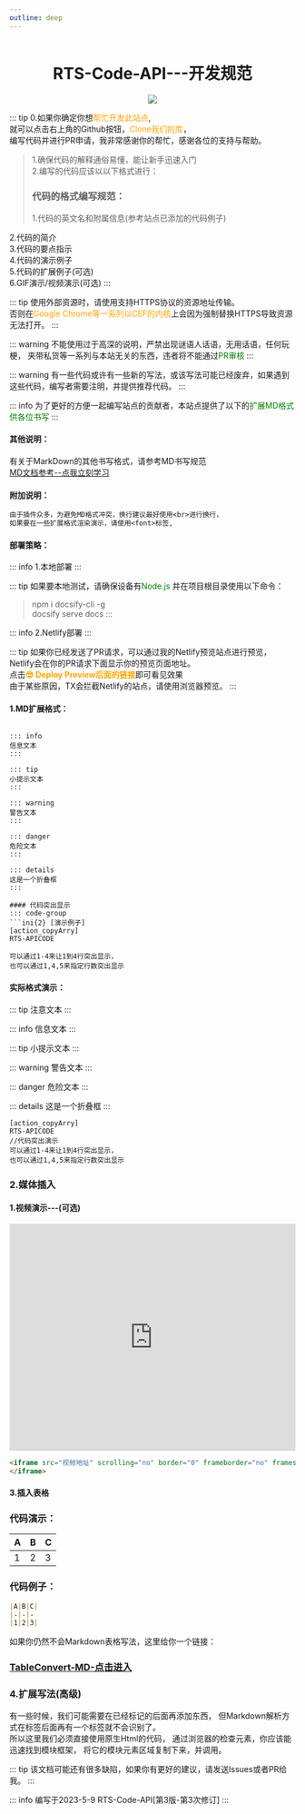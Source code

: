 ```yaml
---
outline: deep
---
```


<div style="display:flex;align-content: flex-start;flex-wrap: nowrap;flex-direction: row;justify-content: center;">
<h1>RTS-Code-API---开发规范</h1>
</div>
<div style="display:flex;align-content: flex-start;flex-wrap: nowrap;flex-direction: row;justify-content: center;">
 <img src="https://rust.coldmint.top/ftp/ling/cdnpng/logo.png">
 </div>

::: tip
0.如果你确定你想<font color=orange>帮忙开发此站点</font>,<br>
就可以点击右上角的Github按钮，<font color=orange>Clone我们的库</font>，<br>
编写代码并进行PR申请，我非常感谢你的帮忙，感谢各位的支持与帮助。<br>
> 1.确保代码的解释通俗易懂，能让新手迅速入门<br>2.编写的代码应该以以下格式进行：
> <h3>代码的格式编写规范：</h3>1.代码的英文名和附属信息(参考站点已添加的代码例子)<br>
2.代码的简介<br>
3.代码的要点指示<br>
4.代码的演示例子<br>
5.代码的扩展例子(可选)<br>
6.GIF演示/视频演示(可选)
:::

::: tip
使用外部资源时，请使用支持HTTPS协议的资源地址传输。<br>
否则在<font color=orange>Google Chrome等一系列以CEF的内核</font>上会因为强制替换HTTPS导致资源无法打开。
:::

::: warning
不能使用过于高深的说明，严禁出现谜语人话语，无用话语，任何玩梗，
夹带私货等一系列与本站无关的东西，违者将不能通过<font color=green>PR审核</font>
:::

::: warning
有一些代码或许有一些新的写法，或该写法可能已经废弃，如果遇到这些代码，编写者需要注明，并提供推荐代码。
:::

::: info
为了更好的方便一起编写站点的贡献者，本站点提供了以下的<font color=green>扩展MD格式供各位书写</font>
:::

#### 其他说明：
有关于MarkDown的其他书写格式，请参考MD书写规范  
[MD文档参考--点我立刻学习](https://docs.github.com/zh/get-started/writing-on-github/getting-started-with-writing-and-formatting-on-github/basic-writing-and-formatting-syntax)

#### 附加说明：
```txt
由于插件众多，为避免MD格式冲突，换行建议最好使用<br>进行换行，
如果要在一些扩展格式渲染演示，请使用<font>标签,
```

#### 部署策略：

::: info
1.本地部署
:::

::: tip
如果要本地测试，请确保设备有<font color=green>Node.js</font>
并在项目根目录使用以下命令：<br>
> npm i docsify-cli -g<br>docsify serve docs
:::

::: info
2.Netlify部署
:::

::: tip
如果你已经发送了PR请求，可以通过我的Netlify预览站点进行预览，<br>
Netlify会在你的PR请求下面显示你的预览页面地址。<br>
点击<b><font color=orange>😎 Deploy Preview后面的链接</font></b>即可看见效果<br>
由于某些原因，TX会拦截Netlify的站点，请使用浏览器预览。
:::

#### 1.MD扩展格式：

```

::: info
信息文本
:::

::: tip
小提示文本
:::

::: warning
警告文本
:::

::: danger
危险文本
:::

::: details
这是一个折叠框
:::

#### 代码突出显示
::: code-group
```ini{2} [演示例子]
[action_copyArry]
RTS-APICODE

可以通过1-4来让1到4行突出显示，
也可以通过1,4,5来指定行数突出显示
```

#### 实际格式演示：
::: tip
注意文本
:::

::: info
信息文本
:::

::: tip
小提示文本
:::

::: warning
警告文本
:::

::: danger
危险文本
:::

::: details
这是一个折叠框
:::


```ini{2} [演示例子]
[action_copyArry]
RTS-APICODE
//代码突出演示
可以通过1-4来让1到4行突出显示，
也可以通过1,4,5来指定行数突出显示

```

### 2.媒体插入

#### 1.视频演示---(可选)
<iframe src="https://vdse.bdstatic.com//192d9a98d782d9c74c96f09db9378d93.mp4" scrolling="no" border="0" frameborder="no" framespacing="0" allowfullscreen="true" width="100%" height="400">
</iframe>

```html
<iframe src="视频地址" scrolling="no" border="0" frameborder="no" framespacing="0" allowfullscreen="true" width="100%" height="400">
</iframe>
```

#### 3.插入表格

### 代码演示：
|A|B|C|  
|-|-|-
|1|2|3|

### 代码例子：

```markdown
|A|B|C|  
|-|-|-
|1|2|3|
```

如果你仍然不会Markdown表格写法，这里给你一个链接：
<h3><a href="https://tableconvert.com/zh-cn/markdown-to-markdown" target="_blank">TableConvert-MD-点击进入</a></h3>

### 4.扩展写法(高级)

有一些时候，我们可能需要在已经标记的后面再添加东西，
但Markdown解析方式在标签后面再有一个标签就不会识别了。  
所以这里我们必须直接使用原生Html的代码，
通过浏览器的检查元素，你应该能迅速找到模块框架，
将它的模块元素区域复制下来，并调用。

<!-- MarkDown表格必须有上方的分割线以告诉浏览器是表格 -->

::: tip
该文档可能还有很多缺陷，如果你有更好的建议，请发送Issues或者PR给我。
:::

::: info
编写于2023-5-9 RTS-Code-API[第3版-第3次修订]
:::